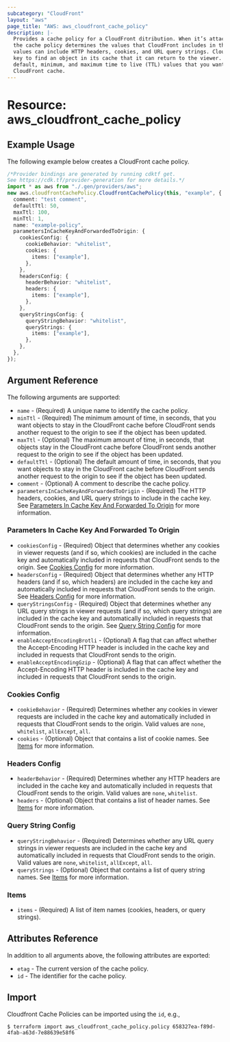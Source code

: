 ```yaml
---
subcategory: "CloudFront"
layout: "aws"
page_title: "AWS: aws_cloudfront_cache_policy"
description: |-
  Provides a cache policy for a CloudFront ditribution. When it’s attached to a cache behavior,
  the cache policy determines the values that CloudFront includes in the cache key. These
  values can include HTTP headers, cookies, and URL query strings. CloudFront uses the cache
  key to find an object in its cache that it can return to the viewer. It also determines the
  default, minimum, and maximum time to live (TTL) values that you want objects to stay in the
  CloudFront cache.
---
```


# Resource: aws\_cloudfront\_cache\_policy

## Example Usage

The following example below creates a CloudFront cache policy.

```typescript
/*Provider bindings are generated by running cdktf get.
See https://cdk.tf/provider-generation for more details.*/
import * as aws from "./.gen/providers/aws";
new aws.cloudfrontCachePolicy.CloudfrontCachePolicy(this, "example", {
  comment: "test comment",
  defaultTtl: 50,
  maxTtl: 100,
  minTtl: 1,
  name: "example-policy",
  parametersInCacheKeyAndForwardedToOrigin: {
    cookiesConfig: {
      cookieBehavior: "whitelist",
      cookies: {
        items: ["example"],
      },
    },
    headersConfig: {
      headerBehavior: "whitelist",
      headers: {
        items: ["example"],
      },
    },
    queryStringsConfig: {
      queryStringBehavior: "whitelist",
      queryStrings: {
        items: ["example"],
      },
    },
  },
});

```

## Argument Reference

The following arguments are supported:

* `name` - (Required) A unique name to identify the cache policy.
* `minTtl` - (Required) The minimum amount of time, in seconds, that you want objects to stay in the CloudFront cache before CloudFront sends another request to the origin to see if the object has been updated.
* `maxTtl` - (Optional) The maximum amount of time, in seconds, that objects stay in the CloudFront cache before CloudFront sends another request to the origin to see if the object has been updated.
* `defaultTtl` - (Optional) The default amount of time, in seconds, that you want objects to stay in the CloudFront cache before CloudFront sends another request to the origin to see if the object has been updated.
* `comment` - (Optional) A comment to describe the cache policy.
* `parametersInCacheKeyAndForwardedToOrigin` - (Required) The HTTP headers, cookies, and URL query strings to include in the cache key. See [Parameters In Cache Key And Forwarded To Origin](#parameters-in-cache-key-and-forwarded-to-origin) for more information.

### Parameters In Cache Key And Forwarded To Origin

* `cookiesConfig` - (Required) Object that determines whether any cookies in viewer requests (and if so, which cookies) are included in the cache key and automatically included in requests that CloudFront sends to the origin. See [Cookies Config](#cookies-config) for more information.
* `headersConfig` - (Required) Object that determines whether any HTTP headers (and if so, which headers) are included in the cache key and automatically included in requests that CloudFront sends to the origin. See [Headers Config](#headers-config) for more information.
* `queryStringsConfig` - (Required) Object that determines whether any URL query strings in viewer requests (and if so, which query strings) are included in the cache key and automatically included in requests that CloudFront sends to the origin. See [Query String Config](#query-string-config) for more information.
* `enableAcceptEncodingBrotli` - (Optional) A flag that can affect whether the Accept-Encoding HTTP header is included in the cache key and included in requests that CloudFront sends to the origin.
* `enableAcceptEncodingGzip` - (Optional) A flag that can affect whether the Accept-Encoding HTTP header is included in the cache key and included in requests that CloudFront sends to the origin.

### Cookies Config

* `cookieBehavior` - (Required) Determines whether any cookies in viewer requests are included in the cache key and automatically included in requests that CloudFront sends to the origin. Valid values are `none`, `whitelist`, `allExcept`, `all`.
* `cookies` - (Optional) Object that contains a list of cookie names. See [Items](#items) for more information.

### Headers Config

* `headerBehavior` - (Required) Determines whether any HTTP headers are included in the cache key and automatically included in requests that CloudFront sends to the origin. Valid values are `none`, `whitelist`.
* `headers` - (Optional) Object that contains a list of header names. See [Items](#items) for more information.

### Query String Config

* `queryStringBehavior` - (Required) Determines whether any URL query strings in viewer requests are included in the cache key and automatically included in requests that CloudFront sends to the origin. Valid values are `none`, `whitelist`, `allExcept`, `all`.
* `queryStrings` - (Optional) Object that contains a list of query string names. See [Items](#items) for more information.

### Items

* `items` - (Required) A list of item names (cookies, headers, or query strings).

## Attributes Reference

In addition to all arguments above, the following attributes are exported:

* `etag` - The current version of the cache policy.
* `id` - The identifier for the cache policy.

## Import

Cloudfront Cache Policies can be imported using the `id`, e.g.,

```console
$ terraform import aws_cloudfront_cache_policy.policy 658327ea-f89d-4fab-a63d-7e88639e58f6
```
